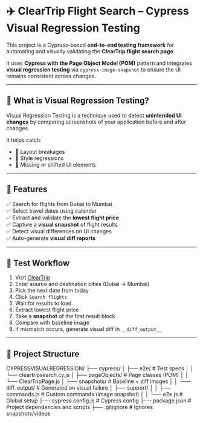 # ✈️ ClearTrip Flight Search – Cypress Visual Regression Testing

This project is a Cypress-based **end-to-end testing framework** for automating and visually validating the **ClearTrip flight search page**.

It uses **Cypress with the Page Object Model (POM)** pattern and integrates **visual regression testing** via `cypress-image-snapshot` to ensure the UI remains consistent across changes.

---

## 📸 What is Visual Regression Testing?

Visual Regression Testing is a technique used to detect **unintended UI changes** by comparing screenshots of your application before and after changes.

It helps catch:
- 🧱 Layout breakages  
- 🎨 Style regressions  
- 🧩 Missing or shifted UI elements

---

## 🚀 Features

✅ Search for flights from Dubai to Mumbai  
✅ Select travel dates using calendar  
✅ Extract and validate the **lowest flight price**  
✅ Capture a **visual snapshot** of flight results  
✅ Detect visual differences on UI changes  
✅ Auto-generate **visual diff reports**

---

## 🧾 Test Workflow

1. Visit [ClearTrip](https://www.cleartrip.ae)
2. Enter source and destination cities (Dubai → Mumbai)
3. Pick the next date from today
4. Click `Search flights`
5. Wait for results to load
6. Extract lowest flight price
7. Take a **snapshot** of the first result block
8. Compare with baseline image
9. If mismatch occurs, generate visual diff in `__diff_output__`

---

## 📁 Project Structure
CYPRESSVISUALREGRESSION/
├── cypress/
│ ├── e2e/ # Test specs
│ │ └── cleartripsearch.cy.js
│ ├── pageObjects/ # Page classes (POM)
│ │ └── ClearTripPage.js
│ ├── snapshots/ # Baseline + diff images
│ │ └── diff_output/ # Generated on visual failure
│ ├── support/
│ │ ├── commands.js # Custom commands (image snapshot)
│ │ └── e2e.js # Global setup
├── cypress.config.js # Cypress config
├── package.json # Project dependencies and scripts
├── .gitignore # Ignores snapshots/videos





